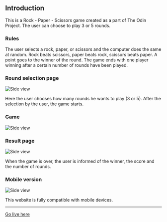 ## Introduction
This is a Rock - Paper - Scissors game created as a part of The Odin Project.
The user can choose to play 3 or 5 rounds.

### Rules
The user selects a rock, paper, or scissors and the computer does the same at random. Rock beats scissors, paper beats rock, scissors beats paper. A point goes to the winner of the round.
The game ends with one player winning after a certain number of rounds have been played.

### Round selection page
![Side view](https://i.imgur.com/XwZcOGS.png)

Here the user chooses how many rounds he wants to play (3 or 5). After the selection by the user, the game starts.

### Game
![Side view](https://i.imgur.com/rV690Yf.png)

### Result page
![Side view](https://i.imgur.com/ydcJUxp.png)

When the game is over, the user is informed of the winner, the score and the number of rounds.

### Mobile version
![Side view](https://i.imgur.com/cwpzrk3.png)

This website is fully compatible with mobile devices.

---

[Go live here](https://mmaludy.github.io/rock-paper-scissors/)
